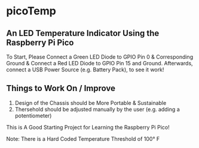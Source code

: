 # picoTemp
## An LED Temperature Indicator Using the Raspberry Pi Pico
To Start, Please Connect a Green LED Diode to GPIO Pin 0 & Corresponding Ground & Connect a Red LED Diode to GPIO Pin 15 and Ground. Afterwards, connect a USB Power Source (e.g. Battery Pack), to see it work!
## Things to Work On / Improve
1. Design of the Chassis should be More Portable & Sustainable
2. Thersehold should be adjusted manually by the user (e.g. adding a potentiometer)

This is A Good Starting Project for Learning the Raspberry Pi Pico!

Note: There is a Hard Coded Temperature Threshold of 100° F
 

